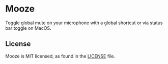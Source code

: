 # Mooze

Toggle global mute on your microphone with a global shortcut or via status bar toggle on MacOS.

## License

Mooze is MIT licensed, as found in the [LICENSE](https://github.com/mskri/MoozeApp/blob/master/LICENSE) file.
